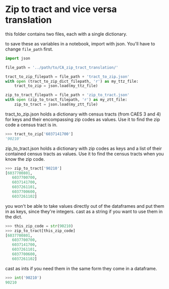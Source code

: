 # Zip to tract and vice versa translation

this folder contains two files, each with a single dictionary.

to save these as variables in a notebook, import with json. You'll have to change `file_path` first.
```python
import json

file_path = '../path/to/CA_zip_tract_translation/'

tract_to_zip_filepath = file_path + 'tract_to_zip.json'
with open (tract_to_zip_dict_filepath, 'r') as my_ttz_file:
    tract_to_zip = json.load(my_ttz_file)

zip_to_tract_filepath = file_path + 'zip_to_tract.json'
with open (zip_to_tract_filepath, 'r') as my_ztt_file:
    zip_to_tract = json.load(my_ztt_file)
```


tract_to_zip.json holds a dictionary with census tracts (from CAES 3 and 4) for keys and their encompassing zip codes as values. Use it to find the zip code a census tract is in.
```python
>>> tract_to_zip['6037141700']
'90210'
```

zip_to_tract.json holds a dictionary with zip codes as keys and a list of their contained census tracts as values. Use it to find the census tracts when you know the zip code.
```python
>>> zip_to_tract['90210']
[6037700801,
   6037700700,
   6037141700,
   6037261101,
   6037700600,
   6037261102]
```

you won't be able to take values directly out of the dataframes and put them in as keys, since they're integers. cast as a string if you want to use them in the dict.
```python
>>> this_zip_code = str(90210)
>>> zip_to_tract[this_zip_code]
[6037700801,
   6037700700,
   6037141700,
   6037261101,
   6037700600,
   6037261102]
```

cast as ints if you need them in the same form they come in a dataframe.
```python
>>> int('90210')
90210
```
